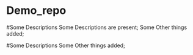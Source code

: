 # Demo_repo

#Some Descriptions
Some Descriptions are present;
Some Other things added;

#Some Descriptions
Some Other things added;
